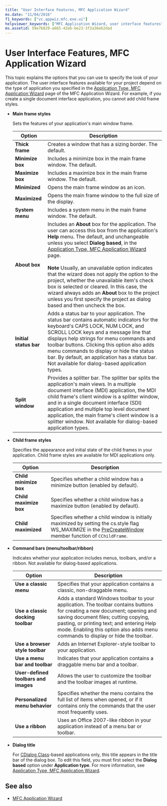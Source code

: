 ```yaml
---
title: "User Interface Features, MFC Application Wizard"
ms.date: "11/04/2016"
f1_keywords: ["vc.appwiz.mfc.exe.ui"]
helpviewer_keywords: ["MFC Application Wizard, user interface features"]
ms.assetid: 59e7b829-a665-42eb-be23-3f2a36eb2dad
---
```

# User Interface Features, MFC Application Wizard

This topic explains the options that you can use to specify the look of your application. The user interface features available for your project depend on the type of application you specified in the [Application Type, MFC Application Wizard](../../mfc/reference/application-type-mfc-application-wizard.md) page of the MFC Application Wizard. For example, if you create a single document interface application, you cannot add child frame styles.

- **Main frame styles**

   Sets the features of your application's main window frame.

   |Option|Description|
   |------------|-----------------|
   |**Thick frame**|Creates a window that has a sizing border. The default.|
   |**Minimize box**|Includes a minimize box in the main frame window. The default.|
   |**Maximize box**|Includes a maximize box in the main frame window. The default.|
   |**Minimized**|Opens the main frame window as an icon.|
   |**Maximized**|Opens the main frame window to the full size of the display.|
   |**System menu**|Includes a system menu in the main frame window. The default.|
   |**About box**|Includes an **About** box for the application. The user can access this box from the application's **Help** menu. The default, and unchangeable unless you select **Dialog based**, in the [Application Type, MFC Application Wizard](../../mfc/reference/application-type-mfc-application-wizard.md) page.<br /><br /> **Note** Usually, an unavailable option indicates that the wizard does not apply the option to the project, whether the unavailable item's check box is selected or cleared. In this case, the wizard always adds an **About** box to the project unless you first specify the project as dialog based and then uncheck the box.|
   |**Initial status bar**|Adds a status bar to your application. The status bar contains automatic indicators for the keyboard's CAPS LOCK, NUM LOCK, and SCROLL LOCK keys and a message line that displays help strings for menu commands and toolbar buttons. Clicking this option also adds menu commands to display or hide the status bar. By default, an application has a status bar. Not available for dialog-based application types.|
   |**Split window**|Provides a splitter bar. The splitter bar splits the application's main views. In a multiple document interface (MDI) application, the MDI child frame's client window is a splitter window, and in a single document interface (SDI) application and multiple top level document application, the main frame's client window is a splitter window. Not available for dialog-based application types.|

- **Child frame styles**

   Specifies the appearance and initial state of the child frames in your application. Child frame styles are available for MDI applications only.

   |Option|Description|
   |------------|-----------------|
   |**Child minimize box**|Specifies whether a child window has a minimize button (enabled by default).|
   |**Child maximize box**|Specifies whether a child window has a maximize button (enabled by default).|
   |**Child maximized**|Specifies whether a child window is initially maximized by setting the cs.style flag WS_MAXIMIZE in the [PreCreateWindow](../../mfc/reference/cwnd-class.md#precreatewindow) member function of `CChildFrame`.|

- **Command bars (menu/toolbar/ribbon)**

   Indicates whether your application includes menus, toolbars, and/or a ribbon. Not available for dialog-based applications.

   |Option|Description|
   |------------|-----------------|
   |**Use a classic menu**|Specifies that your application contains a classic, non-draggable menu.|
   |**Use a classic docking toolbar**|Adds a standard Windows toolbar to your application. The toolbar contains buttons for creating a new document; opening and saving document files; cutting copying, pasting, or printing text; and entering Help mode. Enabling this option also adds menu commands to display or hide the toolbar.|
   |**Use a browser style toolbar**|Adds an Internet Explorer-style toolbar to your application.|
   |**Use a menu bar and toolbar**|Indicates that your application contains a draggable menu bar and a toolbar.|
   |**User-defined toolbars and images**|Allows the user to customize the toolbar and the toolbar images at runtime.|
   |**Personalized menu behavior**|Specifies whether the menu contains the full list of items when opened, or if it contains only the commands that the user most frequently uses.|
   |**Use a ribbon**|Uses an Office 2007-like ribbon in your application instead of a menu bar or toolbar.|

- **Dialog title**

   For [CDialog Class](../../mfc/reference/cdialog-class.md)-based applications only, this title appears in the title bar of the dialog box. To edit this field, you must first select the **Dialog based** option under **Application type**. For more information, see [Application Type, MFC Application Wizard](../../mfc/reference/application-type-mfc-application-wizard.md).

## See also

- [MFC Application Wizard](../../mfc/reference/mfc-application-wizard.md)
